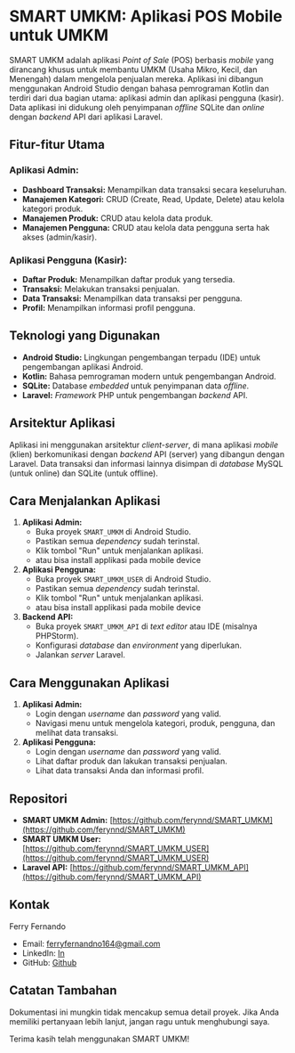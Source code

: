 # SMART UMKM: Aplikasi POS Mobile untuk UMKM

SMART UMKM adalah aplikasi *Point of Sale* (POS) berbasis *mobile* yang dirancang khusus untuk membantu UMKM (Usaha Mikro, Kecil, dan Menengah) dalam mengelola penjualan mereka. Aplikasi ini dibangun menggunakan Android Studio dengan bahasa pemrograman Kotlin dan terdiri dari dua bagian utama: aplikasi admin dan aplikasi pengguna (kasir). Data aplikasi ini didukung oleh penyimpanan *offline* SQLite dan *online* dengan *backend* API dari aplikasi Laravel.

## Fitur-fitur Utama

### Aplikasi Admin:

*   **Dashboard Transaksi:** Menampilkan data transaksi secara keseluruhan.
*   **Manajemen Kategori:** CRUD (Create, Read, Update, Delete) atau kelola kategori produk.
*   **Manajemen Produk:** CRUD atau kelola data produk.
*   **Manajemen Pengguna:** CRUD atau kelola data pengguna serta hak akses (admin/kasir).

### Aplikasi Pengguna (Kasir):

*   **Daftar Produk:** Menampilkan daftar produk yang tersedia.
*   **Transaksi:** Melakukan transaksi penjualan.
*   **Data Transaksi:** Menampilkan data transaksi per pengguna.
*   **Profil:** Menampilkan informasi profil pengguna.

## Teknologi yang Digunakan

*   **Android Studio:** Lingkungan pengembangan terpadu (IDE) untuk pengembangan aplikasi Android.
*   **Kotlin:** Bahasa pemrograman modern untuk pengembangan Android.
*   **SQLite:** Database *embedded* untuk penyimpanan data *offline*.
*   **Laravel:** *Framework* PHP untuk pengembangan *backend* API.

## Arsitektur Aplikasi

Aplikasi ini menggunakan arsitektur *client-server*, di mana aplikasi *mobile* (klien) berkomunikasi dengan *backend* API (server) yang dibangun dengan Laravel. Data transaksi dan informasi lainnya disimpan di *database* MySQL (untuk online) dan SQLite (untuk offline).

## Cara Menjalankan Aplikasi

1.  **Aplikasi Admin:**
    *   Buka proyek `SMART_UMKM` di Android Studio.
    *   Pastikan semua *dependency* sudah terinstal.
    *   Klik tombol "Run" untuk menjalankan aplikasi.
    *   atau bisa install applikasi pada mobile device
2.  **Aplikasi Pengguna:**
    *   Buka proyek `SMART_UMKM_USER` di Android Studio.
    *   Pastikan semua *dependency* sudah terinstal.
    *   Klik tombol "Run" untuk menjalankan aplikasi.
    *   atau bisa install applikasi pada mobile device
3.  **Backend API:**
    *   Buka proyek `SMART_UMKM_API` di *text editor* atau IDE (misalnya PHPStorm).
    *   Konfigurasi *database* dan *environment* yang diperlukan.
    *   Jalankan *server* Laravel.

## Cara Menggunakan Aplikasi

1.  **Aplikasi Admin:**
    *   Login dengan *username* dan *password* yang valid.
    *   Navigasi menu untuk mengelola kategori, produk, pengguna, dan melihat data transaksi.
2.  **Aplikasi Pengguna:**
    *   Login dengan *username* dan *password* yang valid.
    *   Lihat daftar produk dan lakukan transaksi penjualan.
    *   Lihat data transaksi Anda dan informasi profil.

## Repositori

*   **SMART UMKM Admin:** [https://github.com/ferynnd/SMART_UMKM](https://github.com/ferynnd/SMART_UMKM)
*   **SMART UMKM User:** [https://github.com/ferynnd/SMART_UMKM_USER](https://github.com/ferynnd/SMART_UMKM_USER)
*   **Laravel API:** [https://github.com/ferynnd/SMART_UMKM_API](https://github.com/ferynnd/SMART_UMKM_API)


## Kontak

Ferry Fernando

*   Email: ferryfernandno164@gmail.com
*   LinkedIn: [In](linkedin.com/in/ferryfernandoo)
*   GitHub: [Github](github.com/ferynnd)

## Catatan Tambahan

Dokumentasi ini mungkin tidak mencakup semua detail proyek. Jika Anda memiliki pertanyaan lebih lanjut, jangan ragu untuk menghubungi saya.

Terima kasih telah menggunakan SMART UMKM!
